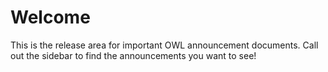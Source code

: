 # Welcome

This is the release area for important OWL announcement documents. Call out the sidebar to find the announcements you want to see!
